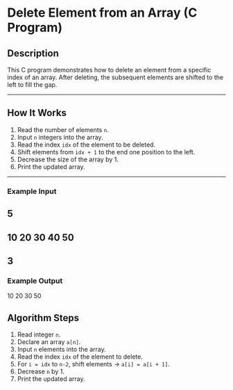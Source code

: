 # Delete Element from an Array (C Program)

## Description

This C program demonstrates how to delete an element from a specific index of an array.
After deleting, the subsequent elements are shifted to the left to fill the gap.

---

## How It Works

1. Read the number of elements `n`.
2. Input `n` integers into the array.
3. Read the index `idx` of the element to be deleted.
4. Shift elements from `idx + 1` to the end one position to the left.
5. Decrease the size of the array by 1.
6. Print the updated array.

---

### Example Input

5
---
10 20 30 40 50
---
3
---

### Example Output

10 20 30 50

## Algorithm Steps

1. Read integer `n`.
2. Declare an array `a[n]`.
3. Input `n` elements into the array.
4. Read the index `idx` of the element to delete.
5. For `i = idx` to `n-2`, shift elements → `a[i] = a[i + 1]`.
6. Decrease `n` by 1.
7. Print the updated array.

